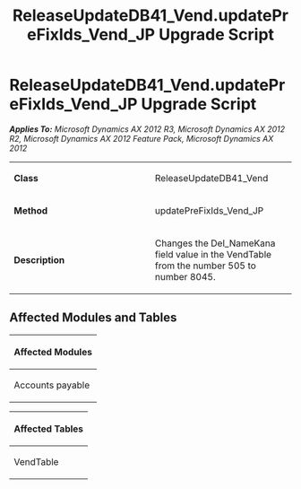 ﻿---
title: ReleaseUpdateDB41_Vend.updatePreFixIds_Vend_JP Upgrade Script
TOCTitle: ReleaseUpdateDB41_Vend.updatePreFixIds_Vend_JP Upgrade Script
ms:assetid: c27cb15f-a4bd-4ef5-7935-0f1ab3f480b3
ms:mtpsurl: https://msdn.microsoft.com/en-us/library/JJ686829(v=AX.60)
ms:contentKeyID: 49711026
ms.date: 05/18/2015
mtps_version: v=AX.60
---

# ReleaseUpdateDB41\_Vend.updatePreFixIds\_Vend\_JP Upgrade Script 


_**Applies To:** Microsoft Dynamics AX 2012 R3, Microsoft Dynamics AX 2012 R2, Microsoft Dynamics AX 2012 Feature Pack, Microsoft Dynamics AX 2012_

<table>
<colgroup>
<col style="width: 50%" />
<col style="width: 50%" />
</colgroup>
<tbody>
<tr class="odd">
<td><p><strong>Class</strong></p></td>
<td><p>ReleaseUpdateDB41_Vend</p></td>
</tr>
<tr class="even">
<td><p><strong>Method</strong></p></td>
<td><p>updatePreFixIds_Vend_JP</p></td>
</tr>
<tr class="odd">
<td><p><strong>Description</strong></p></td>
<td><p>Changes the Del_NameKana field value in the VendTable from the number 505 to number 8045.</p></td>
</tr>
</tbody>
</table>


## Affected Modules and Tables

<table>
<colgroup>
<col style="width: 100%" />
</colgroup>
<thead>
<tr class="header">
<th><p>Affected Modules</p></th>
</tr>
</thead>
<tbody>
<tr class="odd">
<td><p>Accounts payable</p></td>
</tr>
</tbody>
</table>


<table>
<colgroup>
<col style="width: 100%" />
</colgroup>
<thead>
<tr class="header">
<th><p>Affected Tables</p></th>
</tr>
</thead>
<tbody>
<tr class="odd">
<td><p>VendTable</p></td>
</tr>
</tbody>
</table>

  


